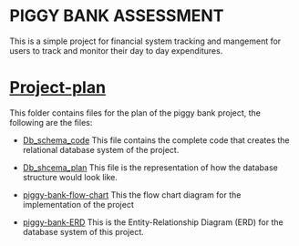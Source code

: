 # PIGGY BANK ASSESSMENT

This is a simple project for financial system tracking and mangement for users to track and monitor their day to day expenditures. 

# [Project-plan](./project-plan/)
This folder contains files for the plan of the piggy bank project, the following are the files:

* [Db_schema_code](./project-plan/Db_schema_code)
This file contains the complete code that creates the relational database system of the project.

* [Db_shcema_plan](./project-plan/Db_schema_plan)
This file is the representation of how the database structure would look like.

* [piggy-bank-flow-chart](./project-plan/piggy-bank-flow-chart.png)
This the flow chart diagram for the implementation of the project

* [piggy-bank-ERD](./project-plan/piggy-bank-ERD.png)
This is the Entity-Relationship Diagram (ERD) for the database system of this project.